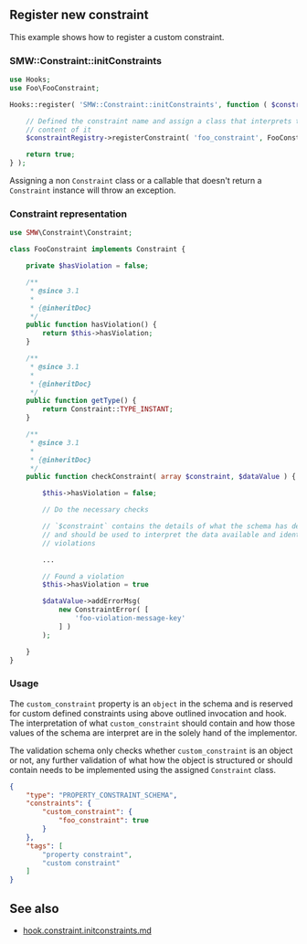 ## Register new constraint

This example shows how to register a custom constraint.

### SMW::Constraint::initConstraints

```php
use Hooks;
use Foo\FooConstraint;

Hooks::register( 'SMW::Constraint::initConstraints', function ( $constraintRegistry ) {

	// Defined the constraint name and assign a class that interprets the
	// content of it
	$constraintRegistry->registerConstraint( 'foo_constraint', FooConstraint::class );

	return true;
} );
```

Assigning a non `Constraint` class or a callable that doesn't return a `Constraint` instance will throw an exception.

### Constraint representation

```php
use SMW\Constraint\Constraint;

class FooConstraint implements Constraint {

	private $hasViolation = false;

	/**
	 * @since 3.1
	 *
	 * {@inheritDoc}
	 */
	public function hasViolation() {
		return $this->hasViolation;
	}

	/**
	 * @since 3.1
	 *
	 * {@inheritDoc}
	 */
	public function getType() {
		return Constraint::TYPE_INSTANT;
	}

	/**
	 * @since 3.1
	 *
	 * {@inheritDoc}
	 */
	public function checkConstraint( array $constraint, $dataValue ) {

		$this->hasViolation = false;

		// Do the necessary checks

		// `$constraint` contains the details of what the schema has defined
		// and should be used to interpret the data available and identify any
		// violations

		...

		// Found a violation
		$this->hasViolation = true

		$dataValue->addErrorMsg(
			new ConstraintError( [
				'foo-violation-message-key'
			] )
		);

	}
}
```

### Usage

The `custom_constraint` property is an `object` in the schema and is reserved for custom defined constraints using above outlined invocation and hook. The interpretation of what `custom_constraint` should contain and how those values of the schema are interpret are in the solely hand of the implementor.

The validation schema only checks whether `custom_constraint` is an object or not, any further validation of what how the object is structured or should contain needs to be implemented using the assigned `Constraint` class.

```json
{
	"type": "PROPERTY_CONSTRAINT_SCHEMA",
	"constraints": {
		"custom_constraint": {
			"foo_constraint": true
		}
	},
	"tags": [
		"property constraint",
		"custom constraint"
	]
}
```

## See also

- [hook.constraint.initconstraints.md][hook.constraint.initconstraints]

[hook.constraint.initconstraints]:https://github.com/SemanticMediaWiki/SemanticMediaWiki/blob/master/docs/technical/hooks/hook.constraint.initconstraints.md
